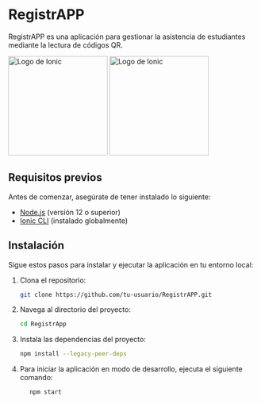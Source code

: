 # RegistrAPP

RegistrAPP es una aplicación para gestionar la asistencia de estudiantes mediante la lectura de códigos QR.

<img src="https://ionicframework.com/img/ionic-logo-landscape.svg" alt="Logo de Ionic" width="200">                                                                               

 <img src="https://encrypted-tbn0.gstatic.com/images?q=tbn:ANd9GcSeH5ng8DeRKOEvx_YX9TxMsM9M9WLog9X2PQ&s" alt="Logo de Ionic" width="200">

## Requisitos previos

Antes de comenzar, asegúrate de tener instalado lo siguiente:

- [Node.js](https://nodejs.org/) (versión 12 o superior)
- [Ionic CLI](https://ionicframework.com/docs/cli) (instalado globalmente)

## Instalación

Sigue estos pasos para instalar y ejecutar la aplicación en tu entorno local:

1. Clona el repositorio:

   ```bash
   git clone https://github.com/tu-usuario/RegistrAPP.git

2. Navega al directorio del proyecto:

   ```bash
   cd RegistrApp

3. Instala las dependencias del proyecto:

   ```bash
   npm install --legacy-peer-deps

4. Para iniciar la aplicación en modo de desarrollo, ejecuta el siguiente comando:
  ```bash
        npm start


